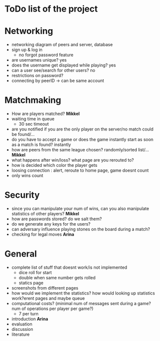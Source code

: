 # ToDo list of the project

# Networking
* networking diagram of peers and server, database
* sign up & log in
    * no forgot password feature
* are usernames unique? yes
* does the username get displayed while playing? yes
* can a user see/search for other users? no 
* restrictions on password? 
* connecting by peerID -> can be same account

# Matchmaking
* How are players matched?      **Mikkel**
* waiting time in queue 
    * 30 sec timeout 
* are you notified if you are the only player on the server/no match could be found/...
* do you have to accept a game or does the game instantly start as soon as a match is found? instantly
* how are peers from the same league chosen? randomly/sorted list/... **Mikkel**
* what happens after win/loss? what page are you rerouted to? 
* how is decided which color the player gets
* loosing connection : alert, reroute to home page, game doesnt count
* only wins count

# Security
* since you can manipulate your num of wins, can you also manipulate statistics of other players? **Mikkel**
* how are passwords stored? do we salt them?
* do we generate any keys for the users?
* can adversary influence playing stones on the board during a match?
* checking for legal moves **Arina**

# General
* complete list of stuff that doesnt work/is not implemented
    * dice roll for start
    * double when same number gets rolled
    * statics page
* screenshots from different pages
* how would we implement the statistics? how would looking up statistics work?erent pages and maybe queue
* computational costs? (minimal num of messages sent during a game? num of operations per player per game?)
    * 7 per turn
* introduction **Arina**
* evaluation
* discussion
* literature